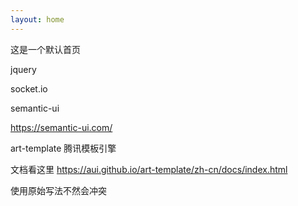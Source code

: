 ```yaml
---
layout: home
---
```


这是一个默认首页

jquery

socket.io

semantic-ui

https://semantic-ui.com/


art-template
腾讯模板引擎

文档看这里
https://aui.github.io/art-template/zh-cn/docs/index.html

使用原始写法不然会冲突